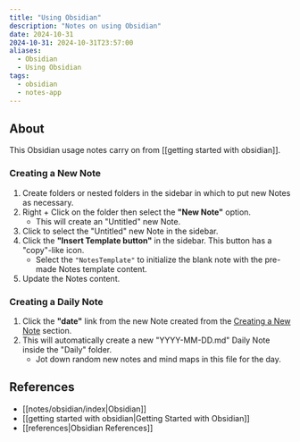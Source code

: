 ```yaml
---
title: "Using Obsidian"
description: "Notes on using Obsidian"
date: 2024-10-31
2024-10-31: 2024-10-31T23:57:00
aliases:
  - Obsidian
  - Using Obsidian
tags:
  - obsidian
  - notes-app
---
```

## About

This Obsidian usage notes carry on from [[getting started with obsidian]].

### Creating a New Note

1. Create folders or nested folders in the sidebar in which to put new Notes as necessary.
2. Right + Click on the folder then select the **"New Note"** option.
	- This will create an "Untitled" new Note.
3. Click to select the "Untitled" new Note in the sidebar.
4. Click the **"Insert Template button"** in the sidebar. This button has a "copy"-like icon.
	- Select the `"NotesTemplate"` to initialize the blank note with the pre-made Notes template content.
5. Update the Notes content.

### Creating a Daily Note

1. Click the **"date"** link from the new Note created from the [Creating a New Note](#creating-a-new-note) section.
2. This will automatically create a new "YYYY-MM-DD.md" Daily Note inside the "Daily" folder.
	- Jot down random new notes and mind maps in this file for the day.

## References

- [[notes/obsidian/index|Obsidian]]
- [[getting started with obsidian|Getting Started with Obsidian]]
- [[references|Obsidian References]]
